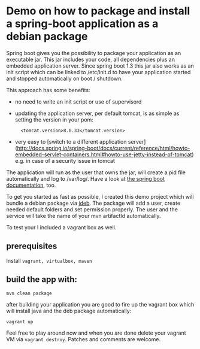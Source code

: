 # Demo on how to package and install a spring-boot application as a debian package

Spring boot gives you the possibility to package your application as an executable jar.
This jar includes your code, all dependencies plus an embedded application server.
Since spring boot 1.3 this jar also works as an init script which can be linked to /etc/init.d to have your application started and stopped 
automatically on boot / shutdown.

This approach has some benefits:

* no need to write an init script or use of supervisord
* updating the application server, per default tomcat, is as simple as setting the version in your pom:

        <tomcat.version>8.0.33</tomcat.version>

* very easy to [switch to a different application server]
(http://docs.spring.io/spring-boot/docs/current/reference/html/howto-embedded-servlet-containers.html#howto-use-jetty-instead-of-tomcat)
 e.g. in case of a security issue in tomcat

The application will run as the user that owns the jar, will create a pid file automatically and log to /var/log/<appName>.
Have a look at [the spring boot documentation](http://docs.spring.io/spring-boot/docs/current/reference/html/deployment-install.html), too.

To get you started as fast as possible, I created this demo project which will bundle a debian package via [jdeb](https://github.com/tcurdt/jdeb).
The package will add a user, create needed default folders and set permission properly.
The user and the service will take the name of your mvn artifactId automatically.

To test your I included a vagrant box as well.

## prerequisites

Install `vagrant, virtualbox, maven`

## build the app with:

    mvn clean package

after building your application you are good to fire up the vagrant box which will install java and the deb package automatically:

    vagrant up


Feel free to play around now and when you are done delete your vagrant VM via `vagrant destroy`.
Patches and comments are welcome.
